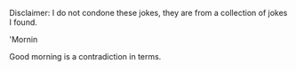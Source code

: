 Disclaimer: I do not condone these jokes, they are from a collection of jokes I found.

'Mornin

Good morning is a contradiction in terms.

